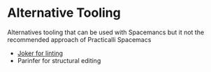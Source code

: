 # Alternative Tooling

Alternatives tooling that can be used with Spacemancs but it not the recommended approach of Practicalli Spacemacs

* [Joker for linting](joker.md)
* Parinfer for structural editing
